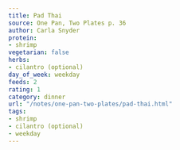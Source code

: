 ```yaml
---
title: Pad Thai
source: One Pan, Two Plates p. 36
author: Carla Snyder
protein:
- shrimp
vegetarian: false
herbs:
- cilantro (optional)
day_of_week: weekday
feeds: 2
rating: 1
category: dinner
url: "/notes/one-pan-two-plates/pad-thai.html"
tags:
- shrimp
- cilantro (optional)
- weekday
---
```



